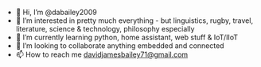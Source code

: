- 👋 Hi, I’m @dabailey2009
- 👀 I’m interested in pretty much everything - but linguistics, rugby, travel, literature, science & technology, philosophy especially
- 🌱 I’m currently learning python, home assistant, web stuff & IoT/IIoT 
- 💞️ I’m looking to collaborate anything embedded and connected
- 📫 How to reach me davidjamesbailey71@gmail.com

<!---
dabailey2009/dabailey2009 is a ✨ special ✨ repository because its `README.md` (this file) appears on your GitHub profile.
You can click the Preview link to take a look at your changes.
--->
